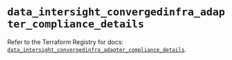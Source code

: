 # `data_intersight_convergedinfra_adapter_compliance_details`

Refer to the Terraform Registry for docs: [`data_intersight_convergedinfra_adapter_compliance_details`](https://registry.terraform.io/providers/ciscodevnet/intersight/1.0.71/docs/data-sources/convergedinfra_adapter_compliance_details).
